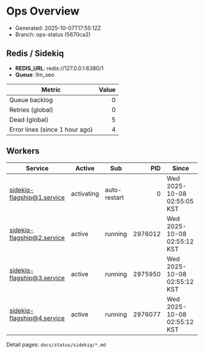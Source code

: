 # Ops Overview

- Generated: 2025-10-07T17:55:12Z
- Branch: ops-status (5670ca2)

## Redis / Sidekiq
- **REDIS_URL**: redis://127.0.0.1:6380/1
- **Queue**: llm_seo

| Metric | Value |
|---|---:|
| Queue backlog | 0 |
| Retries (global) | 0 |
| Dead (global) | 5 |
| Error lines (since 1 hour ago) | 4 |

## Workers
| Service | Active | Sub | PID | Since |
|---|---|---|---:|---|
| sidekiq-flagship@1.service | activating | auto-restart | 0 | Wed 2025-10-08 02:55:05 KST |
| sidekiq-flagship@2.service | active | running | 2976012 | Wed 2025-10-08 02:55:12 KST |
| sidekiq-flagship@3.service | active | running | 2975950 | Wed 2025-10-08 02:55:12 KST |
| sidekiq-flagship@4.service | active | running | 2976077 | Wed 2025-10-08 02:55:12 KST |

Detail pages: `docs/status/sidekiq/*.md`
